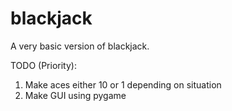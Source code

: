 # blackjack
A very basic version of blackjack. 

TODO (Priority):
1. Make aces either 10 or 1 depending on situation
2. Make GUI using pygame
